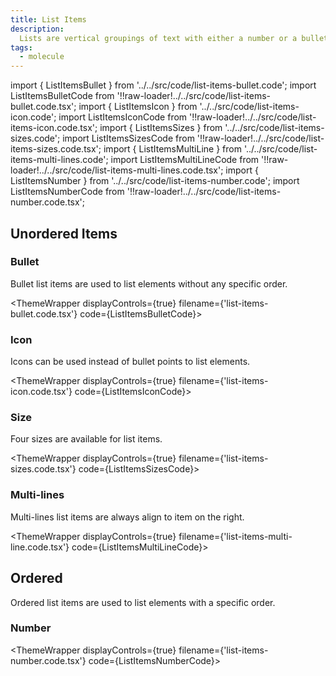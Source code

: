 ```yaml
---
title: List Items
description:
  Lists are vertical groupings of text with either a number or a bullet.
tags:
  - molecule
---
```


<!-- CODE IMPORTS -->

<!-- prettier-ignore -->
import { ListItemsBullet } from '../../src/code/list-items-bullet.code'; 
import ListItemsBulletCode from '!!raw-loader!../../src/code/list-items-bullet.code.tsx';
import { ListItemsIcon } from '../../src/code/list-items-icon.code'; 
import ListItemsIconCode from '!!raw-loader!../../src/code/list-items-icon.code.tsx';
import { ListItemsSizes } from '../../src/code/list-items-sizes.code'; 
import ListItemsSizesCode from '!!raw-loader!../../src/code/list-items-sizes.code.tsx';
import { ListItemsMultiLine } from '../../src/code/list-items-multi-lines.code';
import ListItemsMultiLineCode from '!!raw-loader!../../src/code/list-items-multi-lines.code.tsx';
import { ListItemsNumber } from '../../src/code/list-items-number.code'; 
import ListItemsNumberCode from '!!raw-loader!../../src/code/list-items-number.code.tsx';

<!-- END CODE IMPORTS -->

<DocHeader props={props}/>

## Unordered Items

### Bullet

Bullet list items are used to list elements without any specific order.

<!-- prettier-ignore -->
<ThemeWrapper
  displayControls={true} 
  filename={'list-items-bullet.code.tsx'} 
  code={ListItemsBulletCode}>
  <ListItemsBullet />
</ThemeWrapper>

### Icon

Icons can be used instead of bullet points to list elements.

<!-- prettier-ignore -->
<ThemeWrapper
  displayControls={true} 
  filename={'list-items-icon.code.tsx'} 
  code={ListItemsIconCode}>
  <ListItemsIcon />
</ThemeWrapper>

### Size

Four sizes are available for list items.

<!-- prettier-ignore -->
<ThemeWrapper
  displayControls={true} 
  filename={'list-items-sizes.code.tsx'} 
  code={ListItemsSizesCode}>
  <ListItemsSizes />
</ThemeWrapper>

### Multi-lines

Multi-lines list items are always align to item on the right.

<!-- prettier-ignore -->
<ThemeWrapper
  displayControls={true} 
  filename={'list-items-multi-line.code.tsx'} 
  code={ListItemsMultiLineCode}>
  <ListItemsMultiLine />
</ThemeWrapper>

## Ordered

Ordered list items are used to list elements with a specific order.

### Number

<!-- prettier-ignore -->
<ThemeWrapper
  displayControls={true} 
  filename={'list-items-number.code.tsx'} 
  code={ListItemsNumberCode}>
  <ListItemsNumber />
</ThemeWrapper>
